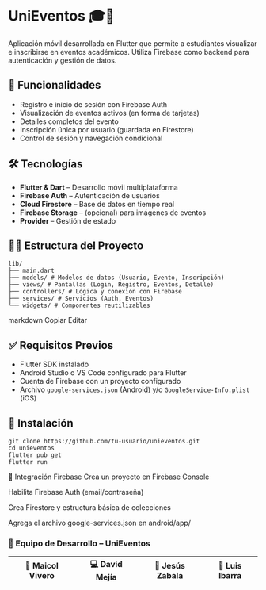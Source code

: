 # UniEventos 🎓📱

Aplicación móvil desarrollada en Flutter que permite a estudiantes visualizar e inscribirse en eventos académicos. Utiliza Firebase como backend para autenticación y gestión de datos.

## 🚀 Funcionalidades

- Registro e inicio de sesión con Firebase Auth
- Visualización de eventos activos (en forma de tarjetas)
- Detalles completos del evento
- Inscripción única por usuario (guardada en Firestore)
- Control de sesión y navegación condicional

## 🛠 Tecnologías

- **Flutter & Dart** – Desarrollo móvil multiplataforma
- **Firebase Auth** – Autenticación de usuarios
- **Cloud Firestore** – Base de datos en tiempo real
- **Firebase Storage** – (opcional) para imágenes de eventos
- **Provider** – Gestión de estado

## 👨‍💻 Estructura del Proyecto

```
lib/
├── main.dart
├── models/ # Modelos de datos (Usuario, Evento, Inscripción)
├── views/ # Pantallas (Login, Registro, Eventos, Detalle)
├── controllers/ # Lógica y conexión con Firebase
├── services/ # Servicios (Auth, Eventos)
└── widgets/ # Componentes reutilizables
```
markdown
Copiar
Editar

## ✅ Requisitos Previos

- Flutter SDK instalado
- Android Studio o VS Code configurado para Flutter
- Cuenta de Firebase con un proyecto configurado
- Archivo `google-services.json` (Android) y/o `GoogleService-Info.plist` (iOS)

## 🔧 Instalación

```
git clone https://github.com/tu-usuario/unieventos.git
cd unieventos
flutter pub get
flutter run
```
📂 Integración Firebase
Crea un proyecto en Firebase Console

Habilita Firebase Auth (email/contraseña)

Crea Firestore y estructura básica de colecciones

Agrega el archivo google-services.json en android/app/

### 👥 Equipo de Desarrollo – UniEventos
| 🧠 Maicol Vivero | 💻 David Mejía | 🔧 Jesús Zabala | 🎨 Luis Ibarra |
|------------------|----------------|------------------|----------------|
